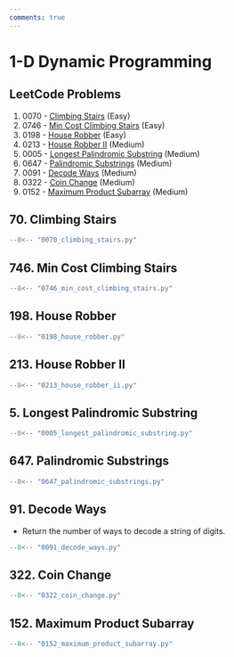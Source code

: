 ```yaml
---
comments: true
---
```


# 1-D Dynamic Programming

## LeetCode Problems

1. 0070 - [Climbing Stairs](https://leetcode.com/problems/climbing-stairs/) (Easy)
2. 0746 - [Min Cost Climbing Stairs](https://leetcode.com/problems/min-cost-climbing-stairs/) (Easy)
3. 0198 - [House Robber](https://leetcode.com/problems/house-robber/) (Easy)
4. 0213 - [House Robber II](https://leetcode.com/problems/house-robber-ii/) (Medium)
5. 0005 - [Longest Palindromic Substring](https://leetcode.com/problems/longest-palindromic-substring/) (Medium)
6. 0647 - [Palindromic Substrings](https://leetcode.com/problems/palindromic-substrings/) (Medium)
7. 0091 - [Decode Ways](https://leetcode.com/problems/decode-ways/) (Medium)
8. 0322 - [Coin Change](https://leetcode.com/problems/coin-change/) (Medium)
9. 0152 - [Maximum Product Subarray](https://leetcode.com/problems/maximum-product-subarray/) (Medium)

## 70. Climbing Stairs

```python
--8<-- "0070_climbing_stairs.py"
```

## 746. Min Cost Climbing Stairs

```python
--8<-- "0746_min_cost_climbing_stairs.py"
```

## 198. House Robber

```python
--8<-- "0198_house_robber.py"
```

## 213. House Robber II

```python
--8<-- "0213_house_robber_ii.py"
```

## 5. Longest Palindromic Substring

```python
--8<-- "0005_longest_palindromic_substring.py"
```

## 647. Palindromic Substrings

```python
--8<-- "0647_palindromic_substrings.py"
```

## 91. Decode Ways

-   Return the number of ways to decode a string of digits.

```python
--8<-- "0091_decode_ways.py"
```

## 322. Coin Change

```python
--8<-- "0322_coin_change.py"
```

## 152. Maximum Product Subarray

```python
--8<-- "0152_maximum_product_subarray.py"
```
